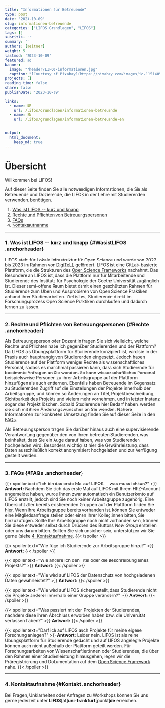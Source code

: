 ```yaml
---
title: "Informationen für Betreuende" 
type: post
date: '2023-10-09' 
slug: informationen-betreuende
categories: ["LIFOS Grundlagen", "LIFOS"] 
tags: [] 
subtitle: ''
summary: '' 
authors: [beitner] 
weight: 5
lastmod: '2023-10-09'
featured: no
banner:
  image: "/header/LIFOS-informationen.jpg"
  caption: "[Courtesy of Pixabay](https://pixabay.com/images/id-1151405/)"
projects: []
reading_time: false
share: false
publishDate: '2023-10-09'

links:
  - name: DE
    url: /lifos/grundlagen/informationen-betreuende
  - name: EN
    url: /lifos/grundlagen/informationen-betreuende-en


output:
  html_document:
    keep_md: true
---
```


# Übersicht

Willkommen bei LIFOS! 

Auf dieser Seite finden Sie alle notwendigen Informationen, die Sie als Betreuende und Dozierende, die LIFOS in der Lehre mit Studierenden verwenden, benötigen. 

1. [Was ist LIFOS -- kurz und knapp](#WasistLIFOS)
2. [Rechte und Pflichten von Betreuungspersonen](#Rechte)
3. [FAQs](#FAQs)
4. [Kontaktaufnahme](#Kontakt)

***

### 1. Was ist LIFOS -- kurz und knapp {#WasistLIFOS .anchorheader}

LIFOS steht für Lokale Infrastruktur für Open Science und wurde von 2022 bis 2023 im Rahmen von [DigiTeLL](https://www.uni-frankfurt.de/106206707/Projekt_DigiTeLL) gefördert. LIFOS ist eine GitLab-basierte Plattform, die die Strukturen des [Open Science Frameworks](https://osf.io/) nachahmt. Das Besondere an LIFOS ist, dass die Plattform nur für Mitarbeitende und Studierende des Instituts für Psychologie der Goethe Universität zugänglich ist. Dieser semi-offene Raum bietet damit einen geschützten Rahmen für Studierende zum Üben und Ausprobieren von Open Science Praktiken anhand ihrer Studienarbeiten.  Ziel ist es, Studierende direkt im Forschungsprozess Open Science Praktiken durchlaufen und dadurch lernen zu lassen. 

***

### 2. Rechte und Pflichten von Betreuungspersonen {#Rechte .anchorheader}

Als Betreuungsperson oder Dozent:in fragen Sie sich vielleicht, welche Rechte und Pflichten habe ich gegenüber Studierenden und der Plattform? Da LIFOS als Übungsplattform für Studierende konzipiert ist, wird sie in der Praxis auch hauptrangig von Studierenden eingesetzt. Jedoch haben Studierende auf der Plattform weniger Rechte als wissenschaftliches Personal, sodass es manchmal passieren kann, dass sich Studierende für bestimmte Anfragen an Sie wenden. So kann wissenschaftliches Personal beispielsweise Personen zu ihrer Arbeitsgruppe auf der Plattform hinzufügen als auch entfernen. Ebenfalls haben Betreuende im Gegensatz zu Studierenden Zugriff auf die Einstellungen der Projekte innerhalb der Arbeitsgruppe, und können so Änderungen an Titel, Projektbeschreibung, Sichtbarkeit des Projekts und vielem mehr vornehmen, und in letzter Instanz sogar das Projekt löschen. Sobald Studierende hier Bedarf haben, werden sie sich mit ihren Änderungswünschen an Sie wenden. Nähere Informationen zur konkreten Umsetzung finden Sie auf dieser Seite in den [FAQs](#FAQs).

Als Betreuungsperson tragen Sie darüber hinaus auch eine supervisierende Verantwortung gegenüber den von Ihnen betreuten Studierenden, was beinhaltet, dass Sie ein Auge darauf haben, was von Studierenden hochgeladen wird. Besonders wichtig ist hier die Gewährleistung, dass Daten ausschließlich korrekt anonymisiert hochgeladen und zur Verfügung gestellt werden. 


***

### 3. FAQs {#FAQs .anchorheader}


{{< spoiler text="Ich bin das erste Mal auf LIFOS -- was muss ich tun?" >}}
**Antwort:** Nachdem Sie sich das erste Mal auf LIFOS mit Ihrem HRZ-Account angemeldet haben, wurde Ihnen zwar automatisch ein Benutzerkonto auf LIFOS erstellt, jedoch sind Sie noch keiner Arbeitsgruppe zugehörig. Eine Übersicht aller bereits existierenden Gruppen auf der Plattform finden Sie [hier](https://lifos.uni-frankfurt.de/explore/groups). Wenn Ihre Arbeitsgruppe bereits vorhanden ist, können Sie entweder eine Mitgliedsanfrage stellen oder einen Ihrer Kolleg:innen bitten, Sie hinzuzufügen. Sollte Ihre Arbeitsgruppe noch nicht vorhanden sein, können Sie diese entweder selbst durch Drücken des Buttons *New Group* erstellen oder uns darum bitten. Sollten Sie sich unsicher sein, unterstützen wir Sie gerne (siehe [4. Kontaktaufnahme](#Kontakt).
{{< /spoiler >}}

{{< spoiler text="Wie füge ich Studierende zur Arbeitsgruppe hinzu?" >}}
**Antwort:**
{{< /spoiler >}}

{{< spoiler text="Wie ändere ich den Titel oder die Beschreibung eines Projekts?" >}}
**Antwort:**
{{< /spoiler >}}

{{< spoiler text="Wie wird auf LIFOS der Datenschutz von hochgeladenen Daten gewährleistet?" >}}
**Antwort:**
{{< /spoiler >}}

{{< spoiler text="Wie wird auf LIFOS sichergestellt, dass Studierende nicht die Projekte anderer innerhalb einer Gruppe verändern?" >}}
**Antwort:**
{{< /spoiler >}}

{{< spoiler text="Was passiert mit den Projekten der Studierenden, nachdem diese ihren Abschluss erworben haben bzw. die Universität verlassen haben?" >}}
**Antwort:**
{{< /spoiler >}}

{{< spoiler text="Darf ich auf LIFOS auch Projekte für meine eigene Forschung anlegen?" >}}
**Antwort:** Leider nein. LIFOS ist als reine Übungsplattform für Studierende gedacht und auf LIFOS angelegte Projekte können auch nicht außerhalb der Plattform geteilt werden. Für Forschungsarbeiten von Wissenschaftler:innen oder Studierenden, die über den Rahmen einer Studienleistung hinausgehen, legen wir die Präregistrierung und Dokumentation auf dem [Open Science Framework](https://osf.io/) nahe. 
{{< /spoiler >}}

***

### 4. Kontaktaufnahme {#Kontakt .anchorheader}

Bei Fragen, Unklarheiten oder Anfragen zu Workshops können Sie uns gerne jederzeit unter **LIFOS**[at]**uni-frankfurt**[punkt]**de** erreichen.

